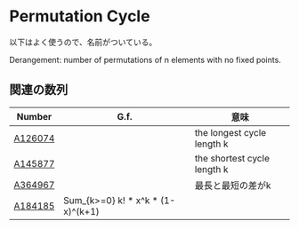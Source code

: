# Permutation Cycle

以下はよく使うので、名前がついている。

Derangement: number of permutations of n elements with no fixed points.

## 関連の数列

| Number | G.f. | 意味 |
| ----- | ----- | ----- |
| [A126074](https://oeis.org/A126074) | | the longest cycle length k |
| [A145877](https://oeis.org/A145877) | | the shortest cycle length k |
| [A364967](https://oeis.org/A364967) | | 最長と最短の差がk |
| [A184185](https://oeis.org/A184185) | Sum_{k>=0} k! * x^k * (1-x)^(k+1) |  |



